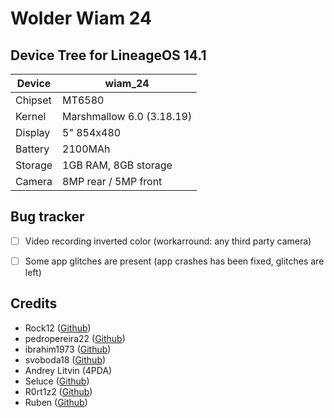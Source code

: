 Wolder Wiam 24
==============
Device Tree for LineageOS 14.1
------------------

| Device | wiam_24 |
| ------ | ------ |
| Chipset | MT6580 |
| Kernel |  Marshmallow 6.0 (3.18.19) |
| Display | 5" 854x480 |
| Battery | 2100MAh |
| Storage |1GB RAM, 8GB storage |
| Camera | 8MP rear / 5MP front |

Bug	tracker
---------------
- [ ] Video recording inverted color (workarround: any third party camera)
- [ ] Some app glitches are present (app crashes has been fixed, glitches are left)


Credits
---------------
* Rock12 ([Github](https://github.com/rock12))
* pedropereira22 ([Github](https://github.com/pedropereira22))
* ibrahim1973 ([Github](https://github.com/ibrahim1973))
* svoboda18 ([Github](https://github.com/svoboda18))
* Andrey Litvin (4PDA)
* Seluce ([Github](https://github.com/seluce))
* R0rt1z2 ([Github](https://github.com/R0rt1z2))
* Ruben ([Github](https://github.com/Ruben1863))
